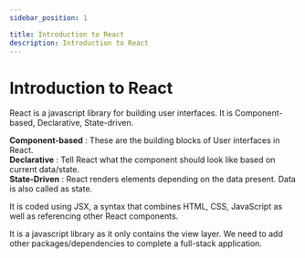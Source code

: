 ```yaml
---
sidebar_position: 1

title: Introduction to React
description: Introduction to React
---
```


# Introduction to React

React is a javascript library for building user interfaces. It is Component-based, Declarative, State-driven.

**Component-based** : These are the building blocks of User interfaces in React.  
**Declarative** : Tell React what the component should look like based on current data/state.  
**State-Driven** : React renders elements depending on the data present. Data is also called as state.

It is coded using JSX, a syntax that combines HTML, CSS, JavaScript as well as referencing other React components.

It is a javascript library as it only contains the view layer. We need to add other packages/dependencies to complete a full-stack application.
